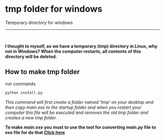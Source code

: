 # tmp folder for windows

Temporary directory for windows

---
</br>

**I thought to myself, as we have a temporary (tmp) directory in Linux, why not in Windows? When the computer restarts, all contents of this directory will be deleted.**

## How to make tmp folder
run commands

```bash
python install.py
```

*This command will first create a folder named 'tmp' on your desktop and then copy main.exe to the startup folder and when you restart your computer this file will be executed and removes the old tmp folder and creates a new tmp folder.*

**To make *main.exe* you must to use the tool for converting *main.py* file to exe file for do that [Click here](https://github.com/brentvollebregt/auto-py-to-exe/)**